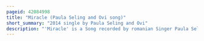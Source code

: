 ```yaml
---
pageid: 42084998
title: "Miracle (Paula Seling and Ovi song)"
short_summary: "2014 single by Paula Seling and Ovi"
description: "'Miracle' is a Song recorded by romanian Singer Paula Seling and romanian-norwegian Performer Ovidiu Cernăuțeanu for the Latter's 2014 Studio album a Bit of Pop Wo n't Hurt Anyone. It was written by Beyond51, Frida Amundsen, Ovi and Philip Halloun, while Production was solely handled by Beyond51. The Track was made available for digital Download on 28 February 2014 in various Countries, along with Cds released in Romania and Norway by the romanian Television and Daworks, respectively. Miracle has been described as a love-themed Dance and Eurodance Song featuring Techno Beats and a Piano in its Instrumentation. Reviewers compared the Recording to the Music of multiple Producers including benny Benassi and Avicii."
---
```

